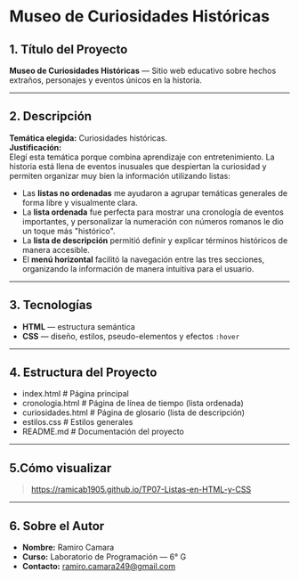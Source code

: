# Museo de Curiosidades Históricas

## 1. Título del Proyecto  
**Museo de Curiosidades Históricas** — Sitio web educativo sobre hechos extraños, personajes y eventos únicos en la historia.

---

## 2. Descripción  

**Temática elegida:** Curiosidades históricas.  
**Justificación:**  
Elegí esta temática porque combina aprendizaje con entretenimiento. La historia está llena de eventos inusuales que despiertan la curiosidad y permiten organizar muy bien la información utilizando listas:

- Las **listas no ordenadas** me ayudaron a agrupar temáticas generales de forma libre y visualmente clara.
- La **lista ordenada** fue perfecta para mostrar una cronología de eventos importantes, y personalizar la numeración con números romanos le dio un toque más "histórico".
- La **lista de descripción** permitió definir y explicar términos históricos de manera accesible.
- El **menú horizontal** facilitó la navegación entre las tres secciones, organizando la información de manera intuitiva para el usuario.

---

## 3. Tecnologías  

- **HTML** — estructura semántica
- **CSS** — diseño, estilos, pseudo-elementos y efectos `:hover`

---

## 4. Estructura del Proyecto
- index.html # Página principal
- cronologia.html # Página de línea de tiempo (lista ordenada)
- curiosidades.html # Página de glosario (lista de descripción)
- estilos.css # Estilos generales
- README.md # Documentación del proyecto
---

## 5.Cómo visualizar  

> https://ramicab1905.github.io/TP07-Listas-en-HTML-y-CSS

---

## 6. Sobre el Autor  

- **Nombre:** Ramiro Camara
- **Curso:** Laboratorio de Programación — 6° G  
- **Contacto:** ramiro.camara249@gmail.com
